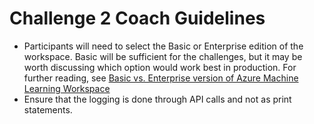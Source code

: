 # Challenge 2 Coach Guidelines

* Participants will need to select the Basic or Enterprise edition of the workspace. Basic will be sufficient for the challenges, but it may be worth discussing which option would work best in production. For further reading, see [Basic vs. Enterprise version of Azure Machine Learning Workspace](https://docs.microsoft.com/en-us/azure/machine-learning/overview-what-is-azure-ml#sku)
* Ensure that the logging is done through API calls and not as print statements.
